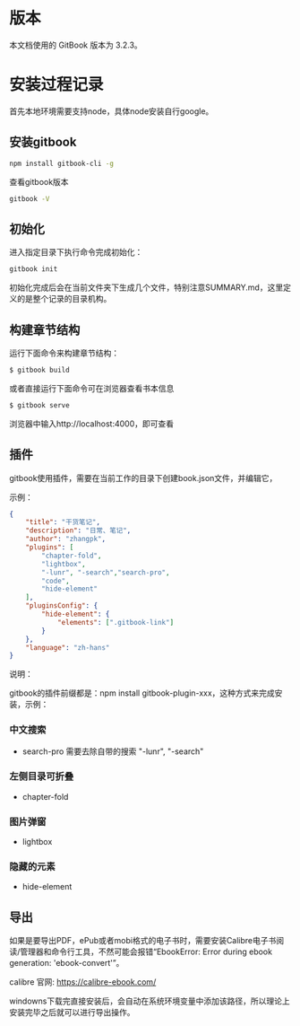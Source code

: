 # 版本

本文档使用的 GitBook 版本为 3.2.3。

# 安装过程记录

首先本地环境需要支持node，具体node安装自行google。

## 安装gitbook

```bash
npm install gitbook-cli -g
```

查看gitbook版本

```bash
gitbook -V
```

## 初始化

进入指定目录下执行命令完成初始化：

```bash
gitbook init
```

初始化完成后会在当前文件夹下生成几个文件，特别注意SUMMARY.md，这里定义的是整个记录的目录机构。

## 构建章节结构

运行下面命令来构建章节结构：

```bash
$ gitbook build
```

或者直接运行下面命令可在浏览器查看书本信息

```bash
$ gitbook serve
```

浏览器中输入http://localhost:4000，即可查看




## 插件

gitbook使用插件，需要在当前工作的目录下创建book.json文件，并编辑它，

示例：

```json
{
    "title": "干货笔记",
    "description": "日常、笔记",
    "author": "zhangpk",
    "plugins": [
        "chapter-fold", 
        "lightbox",
        "-lunr", "-search","search-pro",
        "code",
        "hide-element"
    ],
    "pluginsConfig": {
        "hide-element": {
            "elements": [".gitbook-link"]
        }
    },
    "language": "zh-hans"
}
```

说明：

gitbook的插件前缀都是：npm install gitbook-plugin-xxx，这种方式来完成安装，示例：

### 中文搜索
- search-pro 需要去除自带的搜索 "-lunr", "-search"
### 左侧目录可折叠
- chapter-fold
### 图片弹窗
- lightbox
### 隐藏的元素
- hide-element


## 导出

如果是要导出PDF，ePub或者mobi格式的电子书时，需要安装Calibre电子书阅读/管理器和命令行工具，不然可能会报错“EbookError: Error during ebook generation: 'ebook-convert'”。

calibre 官网: https://calibre-ebook.com/

windowns下载完直接安装后，会自动在系统环境变量中添加该路径，所以理论上安装完毕之后就可以进行导出操作。
